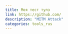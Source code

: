 ```yaml
---
title: Моя тест тулз
link: https://github.com/
description: "MITM Attack"
categories: tools_rus
---
```

